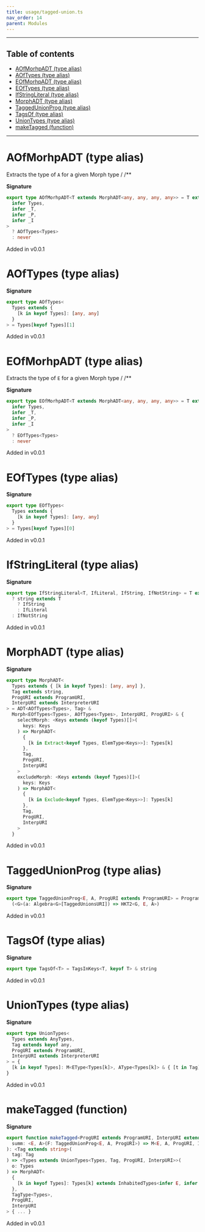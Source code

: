 ```yaml
---
title: usage/tagged-union.ts
nav_order: 14
parent: Modules
---
```


---

<h2 class="text-delta">Table of contents</h2>

- [AOfMorhpADT (type alias)](#aofmorhpadt-type-alias)
- [AOfTypes (type alias)](#aoftypes-type-alias)
- [EOfMorhpADT (type alias)](#eofmorhpadt-type-alias)
- [EOfTypes (type alias)](#eoftypes-type-alias)
- [IfStringLiteral (type alias)](#ifstringliteral-type-alias)
- [MorphADT (type alias)](#morphadt-type-alias)
- [TaggedUnionProg (type alias)](#taggedunionprog-type-alias)
- [TagsOf (type alias)](#tagsof-type-alias)
- [UnionTypes (type alias)](#uniontypes-type-alias)
- [makeTagged (function)](#maketagged-function)

---

# AOfMorhpADT (type alias)

Extracts the type of `A` for a given Morph type
/
/\*\*

**Signature**

```ts
export type AOfMorhpADT<T extends MorphADT<any, any, any, any>> = T extends MorphADT<
  infer Types,
  infer _T,
  infer _P,
  infer _I
>
  ? AOfTypes<Types>
  : never
```

Added in v0.0.1

# AOfTypes (type alias)

**Signature**

```ts
export type AOfTypes<
  Types extends {
    [k in keyof Types]: [any, any]
  }
> = Types[keyof Types][1]
```

Added in v0.0.1

# EOfMorhpADT (type alias)

Extracts the type of `E` for a given Morph type
/
/\*\*

**Signature**

```ts
export type EOfMorhpADT<T extends MorphADT<any, any, any, any>> = T extends MorphADT<
  infer Types,
  infer _T,
  infer _P,
  infer _I
>
  ? EOfTypes<Types>
  : never
```

Added in v0.0.1

# EOfTypes (type alias)

**Signature**

```ts
export type EOfTypes<
  Types extends {
    [k in keyof Types]: [any, any]
  }
> = Types[keyof Types][0]
```

Added in v0.0.1

# IfStringLiteral (type alias)

**Signature**

```ts
export type IfStringLiteral<T, IfLiteral, IfString, IfNotString> = T extends string
  ? string extends T
    ? IfString
    : IfLiteral
  : IfNotString
```

Added in v0.0.1

# MorphADT (type alias)

**Signature**

```ts
export type MorphADT<
  Types extends { [k in keyof Types]: [any, any] },
  Tag extends string,
  ProgURI extends ProgramURI,
  InterpURI extends InterpreterURI
> = ADT<AOfTypes<Types>, Tag> &
  Morph<EOfTypes<Types>, AOfTypes<Types>, InterpURI, ProgURI> & {
    selectMorph: <Keys extends (keyof Types)[]>(
      keys: Keys
    ) => MorphADT<
      {
        [k in Extract<keyof Types, ElemType<Keys>>]: Types[k]
      },
      Tag,
      ProgURI,
      InterpURI
    >
    excludeMorph: <Keys extends (keyof Types)[]>(
      keys: Keys
    ) => MorphADT<
      {
        [k in Exclude<keyof Types, ElemType<Keys>>]: Types[k]
      },
      Tag,
      ProgURI,
      InterpURI
    >
  }
```

Added in v0.0.1

# TaggedUnionProg (type alias)

**Signature**

```ts
export type TaggedUnionProg<E, A, ProgURI extends ProgramURI> = ProgramType<E, A>[ProgURI] &
  (<G>(a: Algebra<G>[TaggedUnionsURI]) => HKT2<G, E, A>)
```

Added in v0.0.1

# TagsOf (type alias)

**Signature**

```ts
export type TagsOf<T> = TagsInKeys<T, keyof T> & string
```

Added in v0.0.1

# UnionTypes (type alias)

**Signature**

```ts
export type UnionTypes<
  Types extends AnyTypes,
  Tag extends keyof any,
  ProgURI extends ProgramURI,
  InterpURI extends InterpreterURI
> = {
  [k in keyof Types]: M<EType<Types[k]>, AType<Types[k]> & { [t in Tag]: k }, ProgURI, InterpURI>
}
```

Added in v0.0.1

# makeTagged (function)

**Signature**

```ts
export function makeTagged<ProgURI extends ProgramURI, InterpURI extends InterpreterURI>(
  summ: <E, A>(F: TaggedUnionProg<E, A, ProgURI>) => M<E, A, ProgURI, InterpURI>
): <Tag extends string>(
  tag: Tag
) => <Types extends UnionTypes<Types, Tag, ProgURI, InterpURI>>(
  o: Types
) => MorphADT<
  {
    [k in keyof Types]: Types[k] extends InhabitedTypes<infer E, infer A> ? [E, A] : never
  },
  TagType<Types>,
  ProgURI,
  InterpURI
> { ... }
```

Added in v0.0.1
